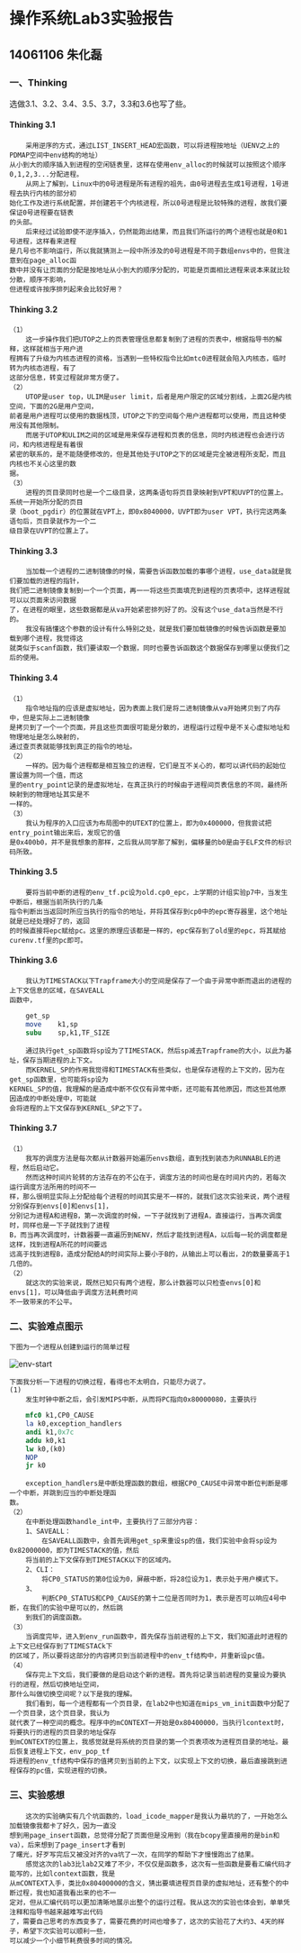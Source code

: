 # 操作系统Lab3实验报告 #
## 14061106 朱化磊 ##
### 一、Thinking ###
选做3.1、3.2、3.4、3.5、3.7，3.3和3.6也写了些。
#### Thinking 3.1 
		采用逆序的方式，通过LIST_INSERT_HEAD宏函数，可以将进程按地址（UENV之上的PDMAP空间中env结构的地址）
	从小到大的顺序插入到进程的空闲链表里，这样在使用env_alloc的时候就可以按照这个顺序0,1,2,3...分配进程。
		从网上了解到，Linux中的0号进程是所有进程的祖先，由0号进程去生成1号进程，1号进程去执行内核的部分初
	始化工作及进行系统配置，并创建若干个内核进程，所以0号进程是比较特殊的进程，故我们要保证0号进程要在链表
	的头部。	
		后来经过试验即使不逆序插入，仍然能跑出结果，而且我们所运行的两个进程也就是0和1号进程，这样看来进程
	是几号也不影响运行，所以我就猜测上一段中所涉及的0号进程是不同于数组envs中的，但我注意到在page_alloc函
	数中并没有让页面的分配是按地址从小到大的顺序分配的，可能是页面相比进程来说本来就比较分散，顺序不影响，
	但进程或许按序排列起来会比较好用？
#### Thinking 3.2 ####
	（1）
		这一步操作我们把UTOP之上的页表管理信息都复制到了进程的页表中，根据指导书的解释，这样就相当于用户进
	程拥有了升级为内核态进程的资格，当遇到一些特权指令比如mtc0进程就会陷入内核态，临时转为内核态进程，有了
	这部分信息，转变过程就非常方便了。
	（2）
		UTOP是user top，ULIM是user limit，后者是用户限定的区域分割线，上面2G是内核空间，下面的2G是用户空间，
	前者是用户进程可以使用的数据栈顶，UTOP之下的空间每个用户进程都可以使用，而且这种使用没有其他限制。
		而居于UTOP和ULIM之间的区域是用来保存进程和页表的信息，同时内核进程也会进行访问，和内核进程是有着很
	紧密的联系的，是不能随便修改的，但是其他处于UTOP之下的区域是完全被进程所支配，而且内核也不关心这里的数
	据。
	（3）
		进程的页目录同时也是一个二级目录，这两条语句将页目录映射到VPT和UVPT的位置上。系统一开始所分配的页目
	录（boot_pgdir）的位置就在VPT上，即0x8040000，UVPT即为user VPT，执行完这两条语句后，页目录就作为一个二
	级目录在UVPT的位置上了。
#### Thinking 3.3
		当加载一个进程的二进制镜像的时候，需要告诉函数加载的事哪个进程，use_data就是我们要加载的进程的指针，
	我们把二进制镜像复制到一个一个页面，再一一将这些页面填充到进程的页表项中，这样进程就可以以页面来访问数据
	了，在进程的眼里，这些数据都是从va开始紧密排列好了的。没有这个use_data当然是不行的。
		我没有搞懂这个参数的设计有什么特别之处，就是我们要加载镜像的时候告诉函数是要加载到哪个进程，我觉得这
	就类似于scanf函数，我们要读取一个数据，同时也要告诉函数这个数据保存到哪里以便我们之后的使用。
#### Thinking 3.4
	（1）
		指令地址指的应该是虚拟地址，因为表面上我们是将二进制镜像从va开始拷贝到了内存中，但是实际上二进制镜像
	是拷贝到了一个一个页面，并且这些页面很可能是分散的，进程运行过程中是不关心虚拟地址和物理地址是怎么映射的，
	通过查页表就能够找到真正的指令的地址。
	（2）
		一样的。因为每个进程都是相互独立的进程，它们是互不关心的，都可以讲代码的起始位置设置为同一个值，而这
	里的entry_point记录的是虚拟地址，在真正执行的时候由于进程间页表信息的不同，最终所映射到的物理地址其实是不
	一样的。
	（3）
		我认为程序的入口应该为布局图中的UTEXT的位置上，即为0x400000，但我尝试把entry_point输出来后，发现它的值
	是0x400b0，并不是我想象的那样，之后我从同学那了解到，偏移量的b0是由于ELF文件的标识码所致。
#### Thinking 3.5
		要将当前中断的进程的env_tf.pc设为old.cp0_epc，上学期的计组实验p7中，当发生中断后，根据当前所执行的几条
	指令判断出当返回时所应当执行的指令的地址，并将其保存到cp0中的epc寄存器里，这个地址就是已经处理好了的，返回
	的时候直接将epc赋给pc。这里的原理应该都是一样的，epc保存到了old里的epc，将其赋给curenv.tf里的pc即可。
#### Thinking 3.6
		我认为TIMESTACK以下Trapframe大小的空间是保存了一个由于异常中断而退出的进程的上下文信息的区域，在SAVEALL
	函数中，
```mips
	get_sp      
	move	k1,sp                    
	subu	sp,k1,TF_SIZE  
```
		通过执行get_sp函数将sp设为了TIMESTACK，然后sp减去Trapframe的大小，以此为基址，保存当期进程的上下文。
		而KERNEL_SP的作用我觉得和TIMESTACK有些类似，也是保存进程的上下文的，因为在get_sp函数里，也可能将sp设为
	KERNEL_SP的值，我理解的是造成中断不仅仅有异常中断，还可能有其他原因，而这些其他原因造成的中断处理中，可能就
	会将进程的上下文保存到KERNEL_SP之下了。
#### Thinking 3.7
	（1）
		我写的调度方法是每次都从计数器开始遍历envs数组，直到找到装态为RUNNABLE的进程，然后启动它。
		然而这种时间片轮转的方法存在的不公在于，调度方法的时间也是在时间片内的，若每次运行调度方法所用的时间不一
	样，那么很明显实际上分配给每个进程的时间其实是不一样的，就我们这次实验来说，两个进程分别保存到envs[0]和envs[1]，
	分别记为进程A和进程B，第一次调度的时候，一下子就找到了进程A，直接运行，当再次调度时，同样也是一下子就找到了进程
	B，而当再次调度时，计数器要一直遍历到NENV，然后才能找到进程A，以后每一轮的调度都是这样，找到进程A所花的时间要远
	远高于找到进程B，造成分配给A的时间实际上要小于B的，从输出上可以看出，2的数量要高于1几倍的。
	（2）
		就这次的实验来说，既然已知只有两个进程，那么计数器可以只检查envs[0]和envs[1]，可以降低由于调度方法耗费时间
	不一致带来的不公平。	
### 二、实验难点图示
	下图为一个进程从创建到运行的简单过程
![env-start](https://raw.githubusercontent.com/HualeiZhu/BUAA_MIPS_OS_DOC/master/Lab3-env-start.png)
	
	下面我分析一下进程的切换过程，看得也不太明白，只能尽力说了。
	(1)
		发生时钟中断之后，会引发MIPS中断，从而将PC指向0x80000080，主要执行
```mips
	mfc0 k1,CP0_CAUSE
	la k0,exception_handlers
	andi k1,0x7c
	addu k0,k1
	lw k0,(k0)
	NOP
	jr k0
```
		exception_handlers是中断处理函数的数组，根据CP0_CAUSE中异常中断位判断是哪一个中断，并跳到应当的中断处理函
	数。
	（2）
		在中断处理函数handle_int中，主要执行了三部分内容：
		1、SAVEALL：
			在SAVEALL函数中，会首先调用get_sp来重设sp的值，我们实验中会将sp设为0x82000000，即为TIMESTACK的值，然后
		将当前的上下文保存到TIMESTACK以下的区域内。
		2、CLI：
			将CP0_STATUS的第0位设为0，屏蔽中断，将28位设为1，表示处于用户模式下。
		3、
			判断CP0_STATUS和CP0_CAUSE的第十二位是否同时为1，表示是否可以响应4号中断，在我们的实验中是可以的，然后跳
		到我们的调度函数。
	（3）
		当调度完毕，进入到env_run函数中，首先保存当前进程的上下文，我们知道此时进程的上下文已经保存到了TIMESTACk下
	的区域了，所以要将这部分的内容拷贝到当前进程中的env_tf结构中，并重新设pc值。
	（4）
		保存完上下文后，我们要做的是启动这个新的进程。首先将记录当前进程的变量设为要执行的进程，然后切换地址空间，
	那什么叫做切换空间呢？以下是我的理解。
		我们看到，每一个进程都有一个页目录，在lab2中也知道在mips_vm_init函数中分配了一个页目录，这个页目录，我认为
	就代表了一种空间的概念。程序中的mCONTEXT一开始是0x80400000，当执行lcontext时，将要执行的进程的页目录的地址保存
	到mCONTEXT的位置上，我感觉就是将系统的页目录的第一个页表项改为进程页目录的地址。最后恢复进程上下文，env_pop_tf
	将进程的env_tf结构中保存的值拷贝到当前的上下文，以实现上下文的切换，最后直接跳到进程保存的pc值，实现进程的切换。
### 三、实验感想 
		这次的实验确实有几个坑函数的，load_icode_mapper是我认为最坑的了，一开始怎么加载镜像我都卡了好久，因为一直没
	想到用page_insert函数，总觉得分配了页面但是没用到（我在bcopy里直接用的是bin和va），后来想到了page_insert才看到
	了曙光，好歹写完后又被没对齐的va坑了一次，在同学的帮助下才慢慢跑出了结果。
		感觉这次的lab3比lab2又难了不少，不仅仅是函数多，这次有一些函数是要看汇编代码才能写的，比如lcontext函数，我是
	从mCONTEXT入手，类比0x80400000的含义，猜出要填进程页目录的虚拟地址，还有整个的中断过程，我也知道我看出来的也不一
	定对，但从汇编代码可以更加清晰地展示出整个的运行过程。我从这次的实验也体会到，单单凭注释和指导书越来越难写出代码
	了，需要自己思考的东西变多了，需要花费的时间也增多了，这次的实验花了大约3、4天的样子，希望下次实验可以顺利一些，
	可以减少一个小细节耗费很多时间的情况。
	
	

	
